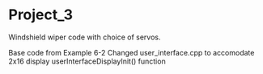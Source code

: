 # Project_3

Windshield wiper code with choice of servos.

Base code from Example 6-2
Changed user_interface.cpp to accomodate 2x16 display
   userInterfaceDisplayInit() function
   
